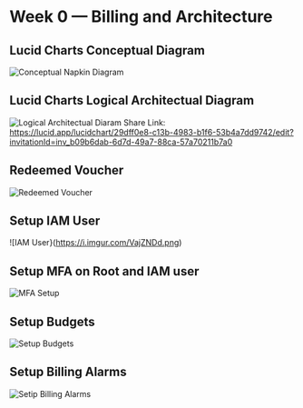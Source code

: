 # Week 0 — Billing and Architecture

## Lucid Charts Conceptual Diagram
![Conceptual Napkin Diagram](https://i.imgur.com/DAft1eH.png)

## Lucid Charts Logical Architectual Diagram
![Logical Architectual Diaram](https://i.imgur.com/vUw6EU1.png)
Share Link: https://lucid.app/lucidchart/29dff0e8-c13b-4983-b1f6-53b4a7dd9742/edit?invitationId=inv_b09b6dab-6d7d-49a7-88ca-57a70211b7a0

## Redeemed Voucher
![Redeemed Voucher](https://i.imgur.com/jgHkmIC.png)

## Setup IAM User
![IAM User}(https://i.imgur.com/VajZNDd.png)

## Setup MFA on Root and IAM user
![MFA Setup](https://i.imgur.com/UX8dK5V.png)

## Setup Budgets
![Setup Budgets](https://i.imgur.com/GH8r3ej.png)

## Setup Billing Alarms
![Setip Billing Alarms](https://i.imgur.com/2uP5QPc.png)

